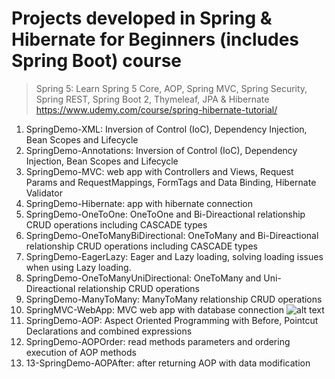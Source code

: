 # Projects developed in Spring & Hibernate for Beginners (includes Spring Boot) course
> Spring 5: Learn Spring 5 Core, AOP, Spring MVC, Spring Security, Spring REST, Spring Boot 2, Thymeleaf, JPA & Hibernate
> https://www.udemy.com/course/spring-hibernate-tutorial/

1. SpringDemo-XML: Inversion of Control (IoC), Dependency Injection, Bean Scopes and Lifecycle
2. SpringDemo-Annotations: Inversion of Control (IoC), Dependency Injection, Bean Scopes and Lifecycle
3. SpringDemo-MVC: web app with Controllers and Views, Request Params and RequestMappings, FormTags and Data Binding, Hibernate Validator
4. SpringDemo-Hibernate: app with hibernate connection
5. SpringDemo-OneToOne: OneToOne and Bi-Direactional relationship CRUD operations including CASCADE types
6. SpringDemo-OneToManyBiDirectional: OneToMany and Bi-Direactional relationship CRUD operations including CASCADE types
7. SpringDemo-EagerLazy: Eager and Lazy loading, solving loading issues when using Lazy loading.
8. SpringDemo-OneToManyUniDirectional: OneToMany and Uni-Direactional relationship CRUD operations
9. SpringDemo-ManyToMany: ManyToMany relationship CRUD operations
10. SpringMVC-WebApp: MVC web app with database connection
![alt text](https://github.com/jackanakin/java_spring-udemy/blob/main/10-SpringMVC-WebApp/result.png?raw=true)
11. SpringDemo-AOP: Aspect Oriented Programming with Before, Pointcut Declarations and combined expressions
12. SpringDemo-AOPOrder: read methods parameters and ordering execution of AOP methods
13. 13-SpringDemo-AOPAfter: after returning AOP with data modification
